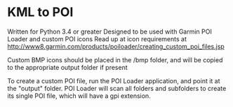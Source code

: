 # KML to POI

Written for Python 3.4 or greater
Designed to be used with Garmin POI Loader and custom POI icons
Read up at icon requirements at http://www8.garmin.com/products/poiloader/creating_custom_poi_files.jsp

Custom BMP icons should be placed in the /bmp folder, and will be copied to the appropriate output folder if present

To create a custom POI file, run the POI Loader application, and point it at the "output" folder.   POI Loader will
scan all folders and subfolders to create its single POI file, which will have a gpi extension.